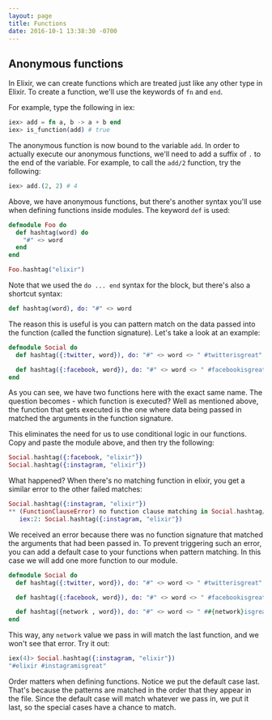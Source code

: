 ```yaml
---
layout: page
title: Functions
date: 2016-10-1 13:38:30 -0700
---
```


## Anonymous functions

In Elixir, we can create functions which are treated just like any other type in Elixir. To create a function, we'll use the keywords of `fn` and `end`.

For example, type the following in iex:

```elixir
iex> add = fn a, b -> a + b end
iex> is_function(add) # true
```

The anonymous function is now bound to the variable `add`. In order to actually execute our anonymous functions, we'll need to add a suffix of `.` to the end of the variable. For example, to call the `add/2` function, try the following:

```elixir
iex> add.(2, 2) # 4
```

Above, we have anonymous functions, but there's another syntax you'll use when defining functions inside modules. The keyword `def` is used:

```elixir
defmodule Foo do
  def hashtag(word) do
    "#" <> word
  end  
end

Foo.hashtag("elixir")
```

Note that we used the `do ... end` syntax for the block, but there's also a shortcut syntax:

```elixir
def hashtag(word), do: "#" <> word
```

The reason this is useful is you can pattern match on the data passed into the function (called the function signature). Let's take a look at an example:

```elixir
defmodule Social do
  def hashtag({:twitter, word}), do: "#" <> word <> " #twitterisgreat"

  def hashtag({:facebook, word}), do: "#" <> word <> " #facebookisgreat"
end
```


As you can see, we have two functions here with the exact same name. The question becomes - which function is executed? Well as mentioned above, the function that gets executed is the one where data being passed in matched the arguments in the function signature.

This eliminates the need for us to use conditional logic in our functions. Copy and paste the module above, and then try the following:

```elixir
Social.hashtag({:facebook, "elixir"})
Social.hashtag({:instagram, "elixir"})
```

What happened? When there's no matching function in elixir, you get a similar error to the other failed matches:

```elixir
Social.hashtag({:instagram, "elixir"})
** (FunctionClauseError) no function clause matching in Social.hashtag/1
   iex:2: Social.hashtag({:instagram, "elixir"})
```

We received an error because there was no function signature that matched the arguments that had been passed in. To prevent triggering such an error, you can add a default case to your functions when pattern matching. In this case we will add one more function to our module.

```elixir
defmodule Social do
  def hashtag({:twitter, word}), do: "#" <> word <> " #twitterisgreat"

  def hashtag({:facebook, word}), do: "#" <> word <> " #facebookisgreat"

  def hashtag({network , word}), do: "#" <> word <> " ##{network}isgreat"
end
```

This way, any `network` value we pass in will match the last function, and we won't see that error. Try it out:  

```elixir
iex(4)> Social.hashtag({:instagram, "elixir"})
"#elixir #instagramisgreat"
```

Order matters when defining functions. Notice we put the default case last. That's because the patterns are matched in the order that they appear in the file. Since the default case will match whatever we pass in, we put it last, so the special cases have a chance to match. 
